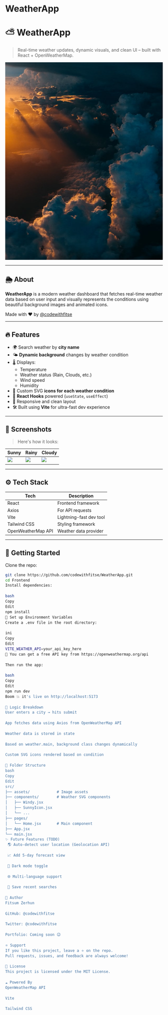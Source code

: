 # WeatherApp

# ⛅ WeatherApp

> Real-time weather updates, dynamic visuals, and clean UI – built with React + OpenWeatherMap.

![Preview](./Frontend/public/weather/LandingBg.png)

---

## 🌦 About

**WeatherApp** is a modern weather dashboard that fetches real-time weather data based on user input and visually represents the conditions using beautiful background images and animated icons.

Made with ❤️ by [@codewithfitse](https://github.com/codewithfitse)

---

## 🔥 Features

- 🌍 Search weather by **city name**
- 🌤️ **Dynamic background** changes by weather condition
- 🌡️ Displays:
  - Temperature
  - Weather status (Rain, Clouds, etc.)
  - Wind speed
  - Humidity
- 🎨 Custom SVG **icons for each weather condition**
- 🧠 **React Hooks** powered (`useState`, `useEffect`)
- 🚀 Responsive and clean layout
- 🛠️ Built using **Vite** for ultra-fast dev experience

---

## 📸 Screenshots

> Here's how it looks:

| Sunny             | Rainy             | Cloudy             |
|------------------|------------------|-------------------|
| ![](./public/weather/Clear.png) | ![](./weather/public/Rain.png) | ![](./public/weather/Cloud.png) |

---

## ⚙️ Tech Stack

| Tech        | Description              |
|-------------|--------------------------|
| React       | Frontend framework       |
| Axios       | For API requests         |
| Vite        | Lightning-fast dev tool |
| Tailwind CSS| Styling framework        |
| OpenWeatherMap API | Weather data provider |

---

## 🧪 Getting Started

Clone the repo:

```bash
git clone https://github.com/codewithfitse/WeatherApp.git
cd Frontend
Install dependencies:

bash
Copy
Edit
npm install
🔑 Set up Environment Variables
Create a .env file in the root directory:

ini
Copy
Edit
VITE_WEATHER_API=your_api_key_here
🔐 You can get a free API key from https://openweathermap.org/api

Then run the app:

bash
Copy
Edit
npm run dev
Boom 💥 it's live on http://localhost:5173

🧠 Logic Breakdown
User enters a city → hits submit

App fetches data using Axios from OpenWeatherMap API

Weather data is stored in state

Based on weather.main, background class changes dynamically

Custom SVG icons rendered based on condition

📁 Folder Structure
bash
Copy
Edit
src/
├── assets/            # Image assets
├── components/        # Weather SVG components
│   ├── Windy.jsx
│   ├── SunnyIcon.jsx
│   └── ...
├── pages/
│   └── Home.jsx       # Main component
├── App.jsx
└── main.jsx
✨ Future Features (TODO)
 🌎 Auto-detect user location (Geolocation API)

 📈 Add 5-day forecast view

 🎨 Dark mode toggle

 🌐 Multi-language support

 💾 Save recent searches

🙌 Author
Fitsum Zerhun

GitHub: @codewithfitse

Twitter: @codewithfitse

Portfolio: Coming soon 😉

⭐ Support
If you like this project, leave a ⭐ on the repo.
Pull requests, issues, and feedback are always welcome!

📜 License
This project is licensed under the MIT License.

☁️ Powered By
OpenWeatherMap API

Vite

Tailwind CSS
